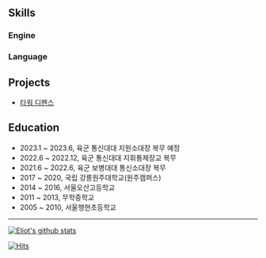 ## Skills 

### Engine

### Language 

## Projects

- [타워 디펜스](https://github.com/eliotjang/tower-defense-game)

## Education
- 2023.1 ~ 2023.6, 육군 통신대대 지원소대장 복무 예정
- 2022.6 ~ 2022.12, 육군 통신대대 지휘통제장교 복무
- 2021.6 ~ 2022.6, 육군 보병대대 통신소대장 복무
- 2017 ~ 2020, 국립 강릉원주대학교(원주캠퍼스)
- 2014 ~ 2016, 서울오산고등학교
- 2011 ~ 2013, 무학중학교
- 2005 ~ 2010, 서울행현초등학교

- - -

[![Eliot's github stats](https://github-readme-stats.vercel.app/api?username=eliotjang)](https://github.com/anuraghazra/github-readme-stats)

[![Hits](https://hits.seeyoufarm.com/api/count/incr/badge.svg?url=https%3A%2F%2Fgithub.com%2Feliotjang)](https://hits.seeyoufarm.com)
